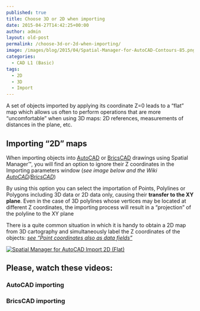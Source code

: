 ```yaml
---
published: true
title: Choose 3D or 2D when importing
date: 2015-04-27T14:42:25+00:00
author: admin
layout: old-post
permalink: /choose-3d-or-2d-when-importing/
image: /images/blog/2015/04/Spatial-Manager-for-AutoCAD-Contours-85.png
categories:
  - CAD L1 (Basic)
tags:
  - 2D
  - 3D
  - Import
---
```

A set of objects imported by applying its coordinate Z=0 leads to a &#8220;flat&#8221; map which allows us often to perform operations that are more &#8220;uncomfortable&#8221; when using 3D maps: 2D references, measurements of distances in the plane, etc.

<!--more-->

## Importing &#8220;2D&#8221; maps

When importing objects into <a title="Spatial Manager™ for AutoCAD product page" href="http://www.spatialmanager.com/spm-forautocad/" target="_blank" rel="nofollow">AutoCAD</a> or <a title="Spatial Manager™ for BricsCAD product page" href="http://www.spatialmanager.com/spm-forbricscad/" target="_blank" rel="nofollow">BricsCAD</a> drawings using Spatial Manager™, you will find an option to ignore their Z coordinates in the Importing parameters window (_see image below and the Wiki <a title="How can I Import spatial Features as AutoCAD Objects?" href="http://wiki.spatialmanager.com/index.php/Spatial_Manager%E2%84%A2_for_AutoCAD_-_FAQs:_Import" target="_blank" rel="nofollow">AutoCAD</a>/<a title="How can I Import spatial Features as BricsCAD Entities?" href="http://wiki.spatialmanager.com/index.php/Spatial_Manager%E2%84%A2_for_BricsCAD_-_FAQs:_Import" target="_blank" rel="nofollow">BricsCAD</a>_)

By using this option you can select the importation of Points, Polylines or Polygons including 3D data or 2D data only, causing their **transfer to the XY plane**. Even in the case of 3D polylines whose vertices may be located at different Z coordinates, the importing process will result in a &#8220;projection&#8221; of the polyline to the XY plane

There is a quite common situation in which it is handy to obtain a 2D map from 3D cartography and simultaneously label the Z coordinates of the objects: <a title="Post: Point coordinates also as data fields" href="http://www.spatialmanager.com/?p=2397" target="_blank" rel="nofollow"><em>see &#8220;Point coordinates also as data fields&#8221;</em></a>

<p>
  <a href="/images/blog/2015/04/Spatial-Manager-for-AutoCAD-Import-2D-Flat.png" target="_blank" rel="nofollow"><img src="/images/blog/2015/04/Spatial-Manager-for-AutoCAD-Import-2D-Flat.png" alt="Spatial Manager for AutoCAD Import 2D (Flat)" width="567" height="575" srcset="/images/blog/2015/04/Spatial-Manager-for-AutoCAD-Import-2D-Flat.png 567w, /images/blog/2015/04/Spatial-Manager-for-AutoCAD-Import-2D-Flat-295x300.png 295w" sizes="(max-width: 567px) 100vw, 567px" /></a>
</p>

## Please, watch these videos:

### AutoCAD importing



### BricsCAD importing